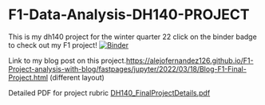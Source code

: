 # F1-Data-Analysis-DH140-PROJECT


This is my dh140 project for the winter quarter 22 click on the binder badge to check out my F1 project! [![Binder](https://mybinder.org/badge_logo.svg)](https://mybinder.org/v2/gh/AlejoFernandez126/F1-Final-Project/HEAD)



Link to my blog post on this project.https://alejofernandez126.github.io/F1-Project-analysis-with-blog/fastpages/jupyter/2022/03/18/Blog-F1-Final-Project.html (different layout)


Detailed PDF for project rubric
[DH140_FinalProjectDetails.pdf](https://github.com/AlejoFernandez126/F1-DH140-PROJECT/files/8201663/DH140_FinalProjectDetails.pdf)
